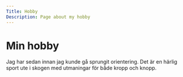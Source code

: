 ```yaml
---
Title: Hobby
Description: Page about my hobby
---
```



Min hobby
==================

Jag har sedan innan jag kunde gå sprungit orientering. Det är en härlig sport ute i skogen med utmaningar för både kropp och knopp.

